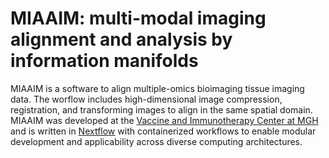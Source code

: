 # MIAAIM: multi-modal imaging alignment and analysis by information manifolds
MIAAIM is a software to align multiple-omics bioimaging tissue imaging data. The worflow includes high-dimensional image compression, registration, and transforming images to align in the same spatial domain. MIAAIM was developed at the [Vaccine and Immunotherapy Center at MGH](http://advancingcures.org) and is written in [Nextflow](https://www.nextflow.io) with containerized workflows to enable modular development and applicability across diverse computing architectures.

